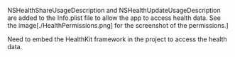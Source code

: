 
NSHealthShareUsageDescription and NSHealthUpdateUsageDescription are added to the Info.plist file to allow the app to access health data.
See the image[./HealthPermissions.png] for the screenshot of the permissions.]

Need to embed the HealthKit framework in the project to access the health data.

